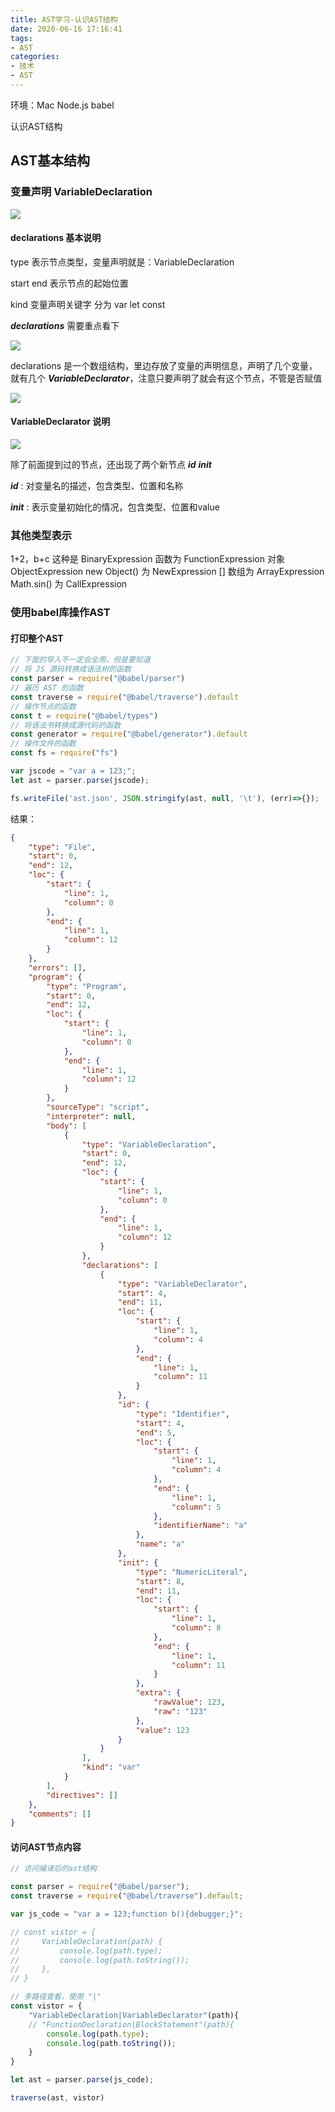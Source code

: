 ```yaml
---
title: AST学习-认识AST结构
date: 2020-06-16 17:16:41
tags:
- AST
categories:
- 技术
- AST
---
```


环境：Mac  Node.js  babel

认识AST结构

<!-- more -->

## AST基本结构

### 变量声明 VariableDeclaration

![](WX20200616-172515.png)

#### declarations 基本说明

type 表示节点类型，变量声明就是：VariableDeclaration

start end 表示节点的起始位置

kind 变量声明关键字 分为 var let const

***declarations*** 需要重点看下

![](WX20200616-173414.png)

declarations 是一个数组结构，里边存放了变量的声明信息，声明了几个变量，就有几个 ***VariableDeclarator***，注意只要声明了就会有这个节点，不管是否赋值

![](WX20200616-173817.png)

#### VariableDeclarator 说明

![](WX20200616-175248.png)

除了前面提到过的节点，还出现了两个新节点 ***id*** ***init*** 

***id*** : 对变量名的描述，包含类型、位置和名称

***init*** : 表示变量初始化的情况，包含类型、位置和value

### 其他类型表示

1+2，b+c 这种是 BinaryExpression
函数为 FunctionExpression
对象 ObjectExpression
new Object() 为 NewExpression
[] 数组为 ArrayExpression
Math.sin() 为 CallExpression

### 使用babel库操作AST

#### 打印整个AST

```javascript
// 下面的导入不一定会全用，但是要知道
// 将 JS 源码转换成语法树的函数
const parser = require("@babel/parser")
// 遍历 AST 的函数
const traverse = require("@babel/traverse").default
// 操作节点的函数
const t = require("@babel/types")
// 将语法书转换成源代码的函数
const generator = require("@babel/generator").default
// 操作文件的函数
const fs = require("fs")

var jscode = "var a = 123;";
let ast = parser.parse(jscode);

fs.writeFile('ast.json', JSON.stringify(ast, null, '\t'), (err)=>{});
```

结果：

```json
{
	"type": "File",
	"start": 0,
	"end": 12,
	"loc": {
		"start": {
			"line": 1,
			"column": 0
		},
		"end": {
			"line": 1,
			"column": 12
		}
	},
	"errors": [],
	"program": {
		"type": "Program",
		"start": 0,
		"end": 12,
		"loc": {
			"start": {
				"line": 1,
				"column": 0
			},
			"end": {
				"line": 1,
				"column": 12
			}
		},
		"sourceType": "script",
		"interpreter": null,
		"body": [
			{
				"type": "VariableDeclaration",
				"start": 0,
				"end": 12,
				"loc": {
					"start": {
						"line": 1,
						"column": 0
					},
					"end": {
						"line": 1,
						"column": 12
					}
				},
				"declarations": [
					{
						"type": "VariableDeclarator",
						"start": 4,
						"end": 11,
						"loc": {
							"start": {
								"line": 1,
								"column": 4
							},
							"end": {
								"line": 1,
								"column": 11
							}
						},
						"id": {
							"type": "Identifier",
							"start": 4,
							"end": 5,
							"loc": {
								"start": {
									"line": 1,
									"column": 4
								},
								"end": {
									"line": 1,
									"column": 5
								},
								"identifierName": "a"
							},
							"name": "a"
						},
						"init": {
							"type": "NumericLiteral",
							"start": 8,
							"end": 11,
							"loc": {
								"start": {
									"line": 1,
									"column": 8
								},
								"end": {
									"line": 1,
									"column": 11
								}
							},
							"extra": {
								"rawValue": 123,
								"raw": "123"
							},
							"value": 123
						}
					}
				],
				"kind": "var"
			}
		],
		"directives": []
	},
	"comments": []
}
```

#### 访问AST节点内容

```javascript
// 访问编译后的ast结构

const parser = require("@babel/parser");
const traverse = require("@babel/traverse").default;

var js_code = "var a = 123;function b(){debugger;}";

// const vistor = {
//     VariableDeclaration(path) {
//         console.log(path.type);
//         console.log(path.toString());
//     },
// }

// 多路径查看，使用 "|"
const vistor = {
    "VariableDeclaration|VariableDeclarator"(path){
    // "FunctionDeclaration|BlockStatement"(path){
        console.log(path.type);
        console.log(path.toString());
    }
}

let ast = parser.parse(js_code);

traverse(ast, vistor)
```



